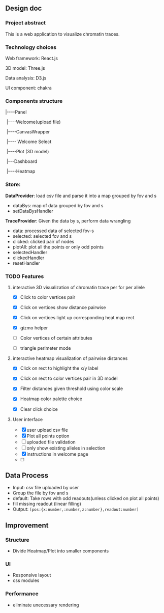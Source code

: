 ## Design doc

### Project abstract

This is a web application to visualize chromatin traces.

### Technology choices

Web framework: React.js

3D model: Three.js

Data analysis: D3.js

UI component: chakra

### Components structure

|----Panel

​		|----Welcome(upload file)

​		|----CanvasWrapper

​			|---- Welcome Select

​			|----Plot (3D model)

​		|---Dashboard

​			|----Heatmap

### Store:

**DataProvider**: load csv file and parse it into a map grouped by fov and s

-   dataBys: map of data grouped by fov and s
-   setDataBysHandler

**TraceProvider**: Given the data by s, perform data wrangling

-   data: processed data of selected fov-s
-   selected: selected fov and s
-   clicked: clicked pair of nodes
-   plotAll: plot all the points or only odd points
-   selectedHandler
-   clickedHandler
-   resetHandler

### TODO Features

1.   interactive 3D visualization of chromatin trace per for per allele 

     -   [x] Click to color vertices pair

     -   [x] Click on vertices show distance pairwise

     -   [x] Click on vertices light up corresponding heat map rect
     -   [x] gizmo helper
     -   [ ] Color vertices of certain attributes
     -   [ ] triangle perimeter mode

2.   interactive heatmap visualization of pairwise distances

     -   [x] Click on rect to highlight the x/y label

     -   [x] Click on rect to color vertices pair in 3D model
     -   [x] Filter distances given threshold using color scale

     -   [x] Heatmap color palette choice
     -   [x] Clear click choice

3.   User interface

     -   [x] user upload csv file
     -   [x] Plot all points option
     -   [ ] uploaded file validation
     -   [ ] only show existing alleles in selection
     -   [x] instructions in welcome page
     -   [ ] 

     

     

## Data Process

-   Input: csv file uploaded by user
-   Group the file by fov and s
-   default: Take rows with odd readouts(unless clicked on plot all points)
-   fill missing readout (linear filling)
-   Output: `[pos:{x:number,:number,z:number},readout:number]`

## Improvement

### Structure

-   Divide Heatmap/Plot into smaller components

### UI

-   Responsive layout
-   css modules

### Performance

-   eliminate unecessary rendering

